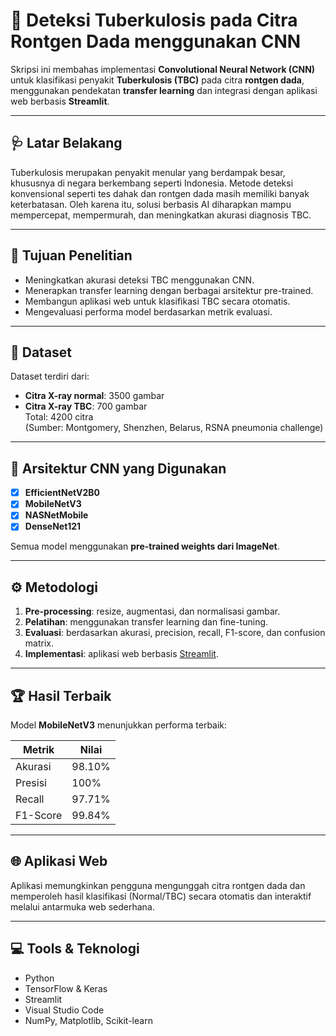 # 📌 Deteksi Tuberkulosis pada Citra Rontgen Dada menggunakan CNN

Skripsi ini membahas implementasi **Convolutional Neural Network (CNN)** untuk klasifikasi penyakit **Tuberkulosis (TBC)** pada citra **rontgen dada**, menggunakan pendekatan **transfer learning** dan integrasi dengan aplikasi web berbasis **Streamlit**.

---

## 🩺 Latar Belakang

Tuberkulosis merupakan penyakit menular yang berdampak besar, khususnya di negara berkembang seperti Indonesia. Metode deteksi konvensional seperti tes dahak dan rontgen dada masih memiliki banyak keterbatasan. Oleh karena itu, solusi berbasis AI diharapkan mampu mempercepat, mempermurah, dan meningkatkan akurasi diagnosis TBC.

---

## 🎯 Tujuan Penelitian

- Meningkatkan akurasi deteksi TBC menggunakan CNN.
- Menerapkan transfer learning dengan berbagai arsitektur pre-trained.
- Membangun aplikasi web untuk klasifikasi TBC secara otomatis.
- Mengevaluasi performa model berdasarkan metrik evaluasi.

---

## 🧪 Dataset

Dataset terdiri dari:
- **Citra X-ray normal**: 3500 gambar  
- **Citra X-ray TBC**: 700 gambar  
Total: 4200 citra  
(Sumber: Montgomery, Shenzhen, Belarus, RSNA pneumonia challenge)

---

## 🧠 Arsitektur CNN yang Digunakan

- [x] **EfficientNetV2B0**
- [x] **MobileNetV3**
- [x] **NASNetMobile**
- [x] **DenseNet121**

Semua model menggunakan **pre-trained weights dari ImageNet**.

---

## ⚙️ Metodologi

1. **Pre-processing**: resize, augmentasi, dan normalisasi gambar.
2. **Pelatihan**: menggunakan transfer learning dan fine-tuning.
3. **Evaluasi**: berdasarkan akurasi, precision, recall, F1-score, dan confusion matrix.
4. **Implementasi**: aplikasi web berbasis [Streamlit]([https://streamlit.io/](https://tbclassification.streamlit.app/)).

---

## 🏆 Hasil Terbaik

Model **MobileNetV3** menunjukkan performa terbaik:

| Metrik     | Nilai     |
|------------|-----------|
| Akurasi    | 98.10%    |
| Presisi    | 100%      |
| Recall     | 97.71%    |
| F1-Score   | 99.84%    |

---

## 🌐 Aplikasi Web

Aplikasi memungkinkan pengguna mengunggah citra rontgen dada dan memperoleh hasil klasifikasi (Normal/TBC) secara otomatis dan interaktif melalui antarmuka web sederhana.

---

## 💻 Tools & Teknologi

- Python
- TensorFlow & Keras
- Streamlit
- Visual Studio Code
- NumPy, Matplotlib, Scikit-learn

